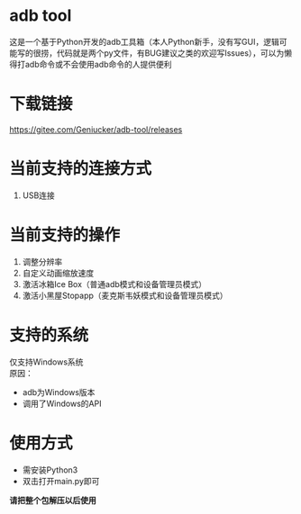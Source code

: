 # adb tool
这是一个基于Python开发的adb工具箱（本人Python新手，没有写GUI，逻辑可能写的很捞，代码就是两个py文件，有BUG建议之类的欢迎写Issues），可以为懒得打adb命令或不会使用adb命令的人提供便利

# 下载链接
<https://gitee.com/Geniucker/adb-tool/releases>

# 当前支持的连接方式
1. USB连接

# 当前支持的操作
1. 调整分辨率
2. 自定义动画缩放速度
3. 激活冰箱Ice Box（普通adb模式和设备管理员模式）
4. 激活小黑屋Stopapp（麦克斯韦妖模式和设备管理员模式）

# 支持的系统
仅支持Windows系统  
原因：
- adb为Windows版本
- 调用了Windows的API

# 使用方式
- 需安装Python3
- 双击打开main.py即可

**请把整个包解压以后使用**
